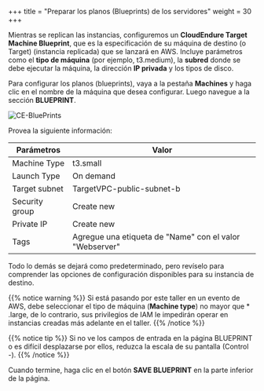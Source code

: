 +++
title = "Preparar los planos (Blueprints) de los servidores"
weight = 30
+++

Mientras se replican las instancias, configuremos un **CloudEndure Target Machine Blueprint**, que es la especificación de su máquina de destino (o Target) (instancia replicada) que se lanzará en AWS. Incluye parámetros como el **tipo de máquina** (por ejemplo, t3.medium), la **subred** donde se debe ejecutar la máquina, la dirección **IP privada** y los tipos de disco.

Para configurar los planos (blueprints), vaya a la pestaña **Machines** y haga clic en el nombre de la máquina que desea configurar. Luego navegue a la sección **BLUEPRINT**.


![CE-BluePrints](/ce/CE-BluePrints.png)

Provea la siguiente información:

| Parámetros                                   | Valor                                                        |
| ------------------------------------------ | ------------------------------------------------------------ |
| Machine Type                           | t3.small                                    |
| Launch Type                            | On demand 
| Target subnet                          | TargetVPC-public-subnet-b                                       |
| Security group                         | Create new |
| Private IP                             | Create new |
| Tags                                    | Agregue una etiqueta de "Name" con el valor "Webserver" |


Todo lo demás se dejará como predeterminado, pero revíselo para comprender las opciones de configuración disponibles para su instancia de destino.

{{% notice warning %}}
Si está pasando por este taller en un evento de AWS, debe seleccionar el tipo de máquina (**Machine type**) no mayor que * .large, de lo contrario, sus privilegios de IAM le impedirán operar en instancias creadas más adelante en el taller.
{{% /notice %}}



{{% notice tip %}}
Si no ve los campos de entrada en la página BLUEPRINT o es difícil desplazarse por ellos, reduzca la escala de su pantalla (Control -).
{{% /notice %}}

Cuando termine, haga clic en el botón **SAVE BLUEPRINT** en la parte inferior de la página.
